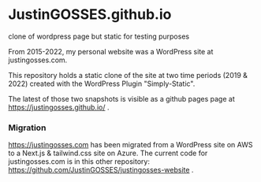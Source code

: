 # JustinGOSSES.github.io
clone of wordpress page but static for testing purposes

From 2015-2022, my personal website was a WordPress site at justingosses.com. 

This repository holds a static clone of the site at two time periods (2019 & 2022) created with the WordPress Plugin "Simply-Static".

The latest of those two snapshots is visible as a github pages page at https://justingosses.github.io/ .

### Migration
https://justingosses.com has been migrated from a WordPress site on AWS to a Next.js & tailwind.css site on Azure. The current code for justingosses.com is in this other repository: https://github.com/JustinGOSSES/justingosses-website . 
